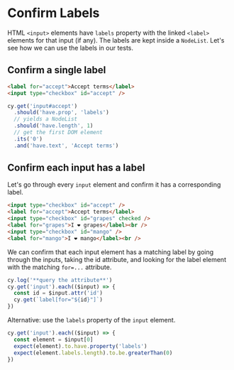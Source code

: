 # Confirm Labels

HTML `<input>` elements have `labels` property with the linked `<label>` elements for that input (if any). The labels are kept inside a `NodeList`. Let's see how we can use the labels in our tests.

## Confirm a single label

<!-- fiddle Confirm one input has a label -->

```html
<label for="accept">Accept terms</label>
<input type="checkbox" id="accept" />
```

```js
cy.get('input#accept')
  .should('have.prop', 'labels')
  // yields a NodeList
  .should('have.length', 1)
  // get the first DOM element
  .its('0')
  .and('have.text', 'Accept terms')
```

<!-- fiddle-end -->

## Confirm each input has a label

Let's go through every `input` element and confirm it has a corresponding label.

<!-- fiddle Confirm each input has a label -->

```html
<input type="checkbox" id="accept" />
<label for="accept">Accept terms</label>
<input type="checkbox" id="grapes" checked />
<label for="grapes">I ❤️ grapes</label><br />
<input type="checkbox" id="mango" />
<label for="mango">I ❤️ mango</label><br />
```

We can confirm that each input element has a matching label by going through the inputs, taking the id attribute, and looking for the label element with the matching `for=...` attribute.

```js
cy.log('**query the attribute**')
cy.get('input').each(($input) => {
  const id = $input.attr('id')
  cy.get(`label[for="${id}"]`)
})
```

Alternative: use the `labels` property of the `input` element.

```js
cy.get('input').each(($input) => {
  const element = $input[0]
  expect(element).to.have.property('labels')
  expect(element.labels.length).to.be.greaterThan(0)
})
```

<!-- fiddle-end -->
